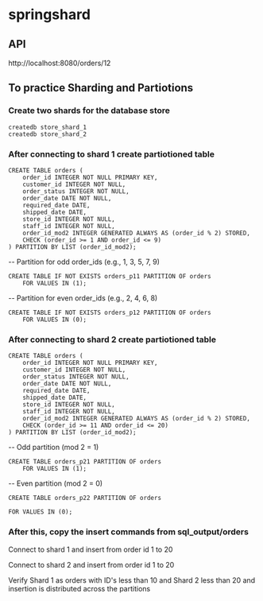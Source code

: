 # springshard
## API 
http://localhost:8080/orders/12

## To practice Sharding and Partiotions
### Create two shards for the database store

```
createdb store_shard_1
createdb store_shard_2
```

### After connecting to shard 1 create partiotioned table 

```
CREATE TABLE orders (
    order_id INTEGER NOT NULL PRIMARY KEY,
    customer_id INTEGER NOT NULL,
    order_status INTEGER NOT NULL,
    order_date DATE NOT NULL,
    required_date DATE,
    shipped_date DATE,
    store_id INTEGER NOT NULL,
    staff_id INTEGER NOT NULL,
    order_id_mod2 INTEGER GENERATED ALWAYS AS (order_id % 2) STORED,
    CHECK (order_id >= 1 AND order_id <= 9)
) PARTITION BY LIST (order_id_mod2);
```

-- Partition for odd order_ids (e.g., 1, 3, 5, 7, 9)
```
CREATE TABLE IF NOT EXISTS orders_p11 PARTITION OF orders
    FOR VALUES IN (1);
```

-- Partition for even order_ids (e.g., 2, 4, 6, 8)
```
CREATE TABLE IF NOT EXISTS orders_p12 PARTITION OF orders
    FOR VALUES IN (0);
```

### After connecting to shard 2 create partiotioned table 

```
CREATE TABLE orders (
    order_id INTEGER NOT NULL PRIMARY KEY,
    customer_id INTEGER NOT NULL,
    order_status INTEGER NOT NULL,
    order_date DATE NOT NULL,
    required_date DATE,
    shipped_date DATE,
    store_id INTEGER NOT NULL,
    staff_id INTEGER NOT NULL,
    order_id_mod2 INTEGER GENERATED ALWAYS AS (order_id % 2) STORED,
    CHECK (order_id >= 11 AND order_id <= 20)
) PARTITION BY LIST (order_id_mod2);
```

-- Odd partition (mod 2 = 1)
```
CREATE TABLE orders_p21 PARTITION OF orders
    FOR VALUES IN (1);
```

-- Even partition (mod 2 = 0)
```
CREATE TABLE orders_p22 PARTITION OF orders
```
    FOR VALUES IN (0);

### After this, copy the insert commands from sql_output/orders 
Connect to shard 1 and insert from order id 1 to 20 

Connect to shard 2 and insert from order id 1 to 20 

Verify Shard 1 as orders with ID's less than 10 and Shard 2 less than 20 
and insertion is distributed across the partitions 
